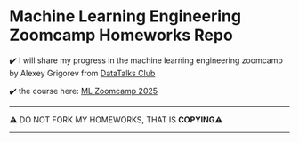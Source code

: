 # Machine Learning Engineering Zoomcamp Homeworks Repo
:heavy_check_mark: I will share my progress in the machine learning engineering zoomcamp by Alexey Grigorev from [DataTalks Club](https://datatalks.club)

:heavy_check_mark: the course here: [ML Zoomcamp 2025](https://datatalks.club/blog/machine-learning-zoomcamp.html)

---

:warning: DO NOT FORK MY HOMEWORKS, THAT IS **COPYING**:warning:

---
